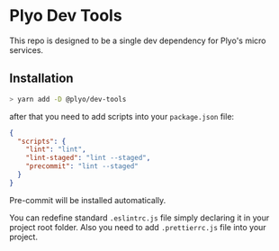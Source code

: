 # Plyo Dev Tools
This repo is designed to be a single dev dependency for Plyo's micro services.

## Installation

```bash
> yarn add -D @plyo/dev-tools
``` 

after that you need to add scripts into your `package.json` file:

```json
{
  "scripts": {
    "lint": "lint",
    "lint-staged": "lint --staged",
    "precommit": "lint --staged"
  }
}
```

Pre-commit will be installed automatically. 

You can redefine standard `.eslintrc.js` file simply declaring it in your project root folder. Also you need to add `.prettierrc.js` file into your project.
